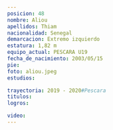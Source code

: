 ```yaml
---
posicion: 48
nombre: Aliou
apellidos: Thiam
nacionalidad: Senegal
demarcacion: Extremo izquierdo
estatura: 1,82 m
equipo_actual: PESCARA U19
fecha_de_nacimiento: 2003/05/15
pie:
foto: aliou.jpeg
estudios:

trayectoria: 2019 - 2020#Pescara 
titulos:
logros: 

video:
---
```

